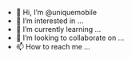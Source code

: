 - 👋 Hi, I’m @uniquemobile
- 👀 I’m interested in ...
- 🌱 I’m currently learning ...
- 💞️ I’m looking to collaborate on ...
- 📫 How to reach me ...

<!---
uniquemobile/uniquemobile is a ✨ special ✨ repository because its `README.md` (this file) appears on your GitHub profile.
You can click the Preview link to take a look at your changes.
--->
